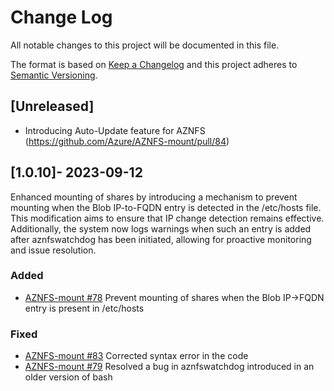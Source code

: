 # Change Log
All notable changes to this project will be documented in this file.

The format is based on [Keep a Changelog](http://keepachangelog.com/)
and this project adheres to [Semantic Versioning](http://semver.org/).

## [Unreleased]

- Introducing Auto-Update feature for AZNFS (https://github.com/Azure/AZNFS-mount/pull/84)

## [1.0.10]- 2023-09-12

Enhanced mounting of shares by introducing a mechanism to prevent mounting when the Blob IP-to-FQDN entry is detected in the /etc/hosts file. This modification aims to ensure that IP change detection remains effective. Additionally, the system now logs warnings when such an entry is added after aznfswatchdog has been initiated, allowing for proactive monitoring and issue resolution.

### Added
- [AZNFS-mount #78](https://github.com/Azure/AZNFS-mount/pull/78)
  Prevent mounting of shares when the Blob IP->FQDN entry is present in /etc/hosts

### Fixed
- [AZNFS-mount #83](https://github.com/Azure/AZNFS-mount/pull/83)
  Corrected syntax error in the code
- [AZNFS-mount #79](https://github.com/Azure/AZNFS-mount/pull/79)
  Resolved a bug in aznfswatchdog introduced in an older version of bash